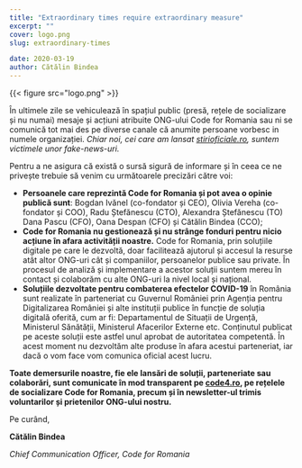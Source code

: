 ```yaml
---
title: "Extraordinary times require extraordinary measure"
excerpt: ""
cover: logo.png
slug: extraordinary-times

date: 2020-03-19
author: Cătălin Bindea
---
```


{{< figure src="logo.png" >}}

În ultimele zile se vehiculează în spațiul public (presă, rețele de socializare și nu numai) mesaje și acțiuni atribuite ONG-ului Code for Romania sau ni se comunică tot mai des pe diverse canale că anumite persoane vorbesc in numele organizației. *Chiar noi, cei care am lansat [stirioficiale.ro](https://stirioficiale.ro/informatii), suntem victimele unor fake-news-uri.*

Pentru a ne asigura că există o sursă sigură de informare și în ceea ce ne privește trebuie să venim cu următoarele precizări către voi:

* **Persoanele care reprezintă Code for Romania și pot avea o opinie publică sunt**: Bogdan Ivănel (co-fondator și CEO), Olivia Vereha (co-fondator și COO), Radu Ștefănescu (CTO), Alexandra Ștefănescu (TO) Dana Pascu (CFO), Oana Despan (CFO) și Cătălin Bindea (CCO);
* **Code for Romania nu gestionează și nu strânge fonduri pentru nicio acțiune în afara activității noastre.** Code for Romania, prin soluțiile digitale pe care le dezvoltă, doar facilitează ajutorul și accesul la resurse atât altor ONG-uri cât și companiilor, persoanelor publice sau private. În procesul de analiză și implementare a acestor soluții suntem mereu în contact și colaborăm cu alte ONG-uri la nivel local și național.
* **Soluțiile dezvoltate pentru combaterea efectelor COVID-19** în România sunt realizate în parteneriat cu Guvernul României prin Agenția pentru Digitalizarea României și alte instituții publice în funcție de soluția digitală oferită, cum ar fi: Departamentul de Situații de Urgență, Ministerul Sănătății, Ministerul Afacerilor Externe etc. Conținutul publicat pe aceste soluții este astfel unul aprobat de autoritatea competentă. În acest moment nu dezvoltăm alte produse în afara acestui parteneriat, iar dacă o vom face vom comunica oficial acest lucru.

**Toate demersurile noastre, fie ele lansări de soluții, parteneriate sau colaborări, sunt comunicate în mod transparent pe [code4.ro](https://code4.ro/ro/), pe rețelele de socializare Code for Romania, precum și în newsletter-ul trimis voluntarilor și prietenilor ONG-ului nostru.**

Pe curând,

**Cătălin Bindea**

*Chief Communication Officer, Code for Romania*